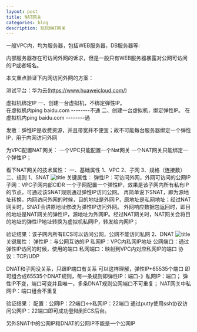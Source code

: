```yaml
---
layout: post
title: NAT网关
categories: blog
description: 玩玩NAT网关
---
```


一般VPC内，均为服务器，包括WEB服务器，DB服务器等:  

内部服务器存在可访问外网的诉求，但是一般只有WEB服务器暴露对公网可访问的IP或者域名。

本文重点验证下内网访问外网的方案：

测试平台：华为云(https://www.huaweicloud.com/)

虚拟机绑定IP
一、创建一台虚拟机，不绑定弹性IP。  
在虚拟机内ping baidu.com       --------不通
二、创建一台虚拟机，绑定弹性IP。
在虚拟机内ping baidu.com       --------通

发散：弹性IP是收费资源，并且带宽并不便宜；故不可能每台服务器绑定一个弹性IP，用于内网访问外网


为VPC配置NAT网关：
一个VPC只能配置一个Nat网关
一个NAT网关只能绑定一个弹性IP；


看下NAT网关的技术属性：
一、基础属性
1、VPC
2、子网
3、规格（连接数）
二、规则
1、SNAT
   ![title](/images/PubCloud/NAT_SNAT.PNG)
   关键属性：
   弹性IP：可访问外网，外网可访问的公网IP
   子网：VPC子网内部CIDR
   一个子网配置一个弹性IP，效果是该子网内所有私有IP的节点，可通过该SNAT规则通过弹性IP访问公网。
   再简单说下SNAT，即为源地址转换，内网访问外网的时候，目的地址是外网IP，原地址是私网地址；经过NAT网关时，SNAT会讲原地址修改为弹性IP访问外网。
   外网响应数据包返回时，即目的地址是NAT网关的弹性IP，源地址为外网IP。经过NAT网关时，NAT网关会将目的地址的弹性IP地址转换为虚拟机私网IP，转发给内网IP；

   验证结果：该子网内所有ECS可以访问公网，公网不能访问私网
2、DNAT
   ![title](/images/PubCloud/NAT_DNAT.PNG)
   关键属性：
   弹性IP：与公网互访的IP
   私网IP：VPC内私网IP地址
   公网端口：通过弹性IP访问的时候，使用的端口
   私网端口：映射到VPC内对应私网IP的端口
   协议：TCP/UDP
   
   DNAT和子网没关系，只跟IP端口有关系
   可以这样理解，弹性IP+65535个端口  即可组合成65535个DNAT规则，每一条规则即弹性IP：端口-》私网IP：端口；
   弹性IP不变，端口可变并且唯一，多条DNAT规则公网端口不可重复；
   NAT网关中私网IP：端口组合不重复

   验证结果：
   配置：公网IP：22端口<->私网IP：22端口
   通过putty使用ssh协议访问公网IP：22端口即可成功登陆到ECS后台。


另外SNAT中的公网IP和DNAT的公网IP不能是一个公网IP



